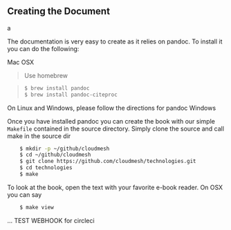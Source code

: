 ## Creating the Document

a

The documentation is very easy to create as it relies on pandoc. To
install it you can do the following:

Mac OSX

> Use homebrew

> ```bash
> $ brew install pandoc
> $ brew install pandoc-citeproc
> ```

On Linux and Windows, please follow the directions for pandoc
Windows

Once you have installed pandoc you can create the book with our simple
`Makefile` contained in the source directory. Simply clone the source
and call make in the source dir

```bash
    $ mkdir -p ~/github/cloudmesh
    $ cd ~/github/cloudmesh
    $ git clone https://github.com/cloudmesh/technologies.git
    $ cd technologies
    $ make
```

To look at the book, open the text with your favorite e-book
reader. On OSX you can say

```bash
    $ make view
```


...
TEST WEBHOOK for circleci
